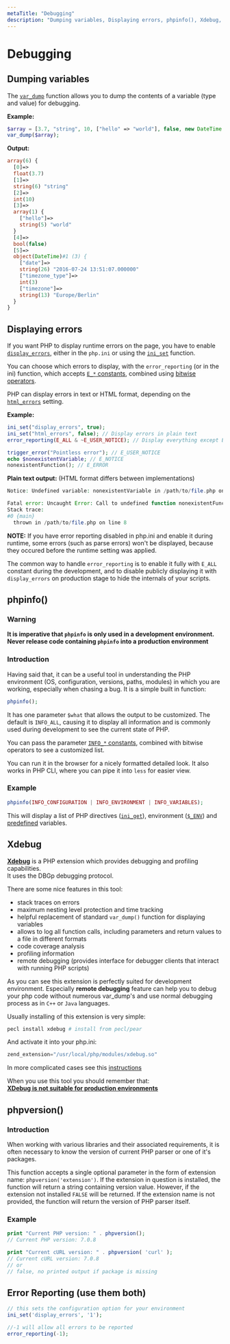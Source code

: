 ```yaml
---
metaTitle: "Debugging"
description: "Dumping variables, Displaying errors, phpinfo(), Xdebug, phpversion(), Error Reporting (use them both)"
---
```


# Debugging



## Dumping variables


The [`var_dump`](http://php.net/manual/en/function.var-dump.php) function allows you to dump the contents of a variable (type and value) for debugging.

**Example:**

```php
$array = [3.7, "string", 10, ["hello" => "world"], false, new DateTime()];
var_dump($array);

```

**Output:**

```php
array(6) {
  [0]=>
  float(3.7)
  [1]=>
  string(6) "string"
  [2]=>
  int(10)
  [3]=>
  array(1) {
    ["hello"]=>
    string(5) "world"
  }
  [4]=>
  bool(false)
  [5]=>
  object(DateTime)#1 (3) {
    ["date"]=>
    string(26) "2016-07-24 13:51:07.000000"
    ["timezone_type"]=>
    int(3)
    ["timezone"]=>
    string(13) "Europe/Berlin"
  }
}

```



## Displaying errors


If you want PHP to display runtime errors on the page, you have to enable [`display_errors`](http://php.net/manual/en/errorfunc.configuration.php#ini.display-errors), either in the `php.ini` or using the [`ini_set`](http://php.net/manual/en/function.ini-set.php) function.

You can choose which errors to display, with the `error_reporting` (or in the ini) function, which accepts [`E_*` constants](http://php.net/manual/en/errorfunc.constants.php), combined using [bitwise operators](http://php.net/manual/en/language.operators.bitwise.php).

PHP can display errors in text or HTML format, depending on the [`html_errors`](http://php.net/manual/en/errorfunc.configuration.php#ini.html-errors) setting.

**Example:**

```php
ini_set("display_errors", true);
ini_set("html_errors", false); // Display errors in plain text
error_reporting(E_ALL & ~E_USER_NOTICE); // Display everything except E_USER_NOTICE

trigger_error("Pointless error"); // E_USER_NOTICE
echo $nonexistentVariable; // E_NOTICE
nonexistentFunction(); // E_ERROR

```

**Plain text output:** (HTML format differs between implementations)

```php
Notice: Undefined variable: nonexistentVariable in /path/to/file.php on line 7

Fatal error: Uncaught Error: Call to undefined function nonexistentFunction() in /path/to/file.php:8
Stack trace:
#0 {main}
  thrown in /path/to/file.php on line 8

```

> 
**NOTE:** If you have error reporting disabled in php.ini and enable it during runtime, some errors (such as parse errors) won't be displayed, because they occured before the runtime setting was applied.


The common way to handle `error_reporting` is to enable it fully with `E_ALL` constant during the development, and to disable publicly displaying it with `display_errors` on production stage to hide the internals of your scripts.



## phpinfo()


### Warning

**It is imperative that `phpinfo` is only used in a development environment. Never release code containing `phpinfo` into a production environment**

### Introduction

Having said that, it  can be a useful tool in understanding the PHP environment (OS, configuration, versions, paths, modules) in which you are working, especially when chasing a bug. It is a simple built in function:

```php
phpinfo();

```

It has one parameter `$what` that allows the output to be customized. The default is `INFO_ALL`, causing it to display all information and is commonly used during development to see the current state of PHP.

You can pass the parameter [`INFO_*` constants](http://php.net/manual/en/function.phpinfo.php#refsect1-function.phpinfo-parameters), combined with bitwise operators to see a customized list.

You can run it in the browser for a nicely formatted detailed look. It also works in PHP CLI, where you can pipe it into `less` for easier view.

### Example

```php
phpinfo(INFO_CONFIGURATION | INFO_ENVIRONMENT | INFO_VARIABLES);

```

This will display a list of PHP directives ([`ini_get`](http://php.net/manual/en/function.ini-get.php)), environment ([`$_ENV`](http://php.net/manual/en/reserved.variables.environment.php)) and [predefined](http://php.net/manual/en/language.variables.predefined.php) variables.



## Xdebug


[**Xdebug**](https://xdebug.org) is a PHP extension which provides debugging and profiling capabilities. <br>It uses the DBGp debugging protocol.

There are some nice features in this tool:

- stack traces on errors
- maximum nesting level protection and time tracking
- helpful replacement of standard `var_dump()` function for displaying variables
- allows to log all function calls, including parameters and return values to a file in different formats
- code coverage analysis
- profiling information
- remote debugging (provides interface for debugger clients that interact with running PHP scripts)

As you can see this extension is perfectly suited for development environment. Especially **remote debugging** feature can help you to debug your php code without numerous var_dump's and use normal debugging process as in `C++` or `Java` languages.

Usually installing of this extension is very simple:

```php
pecl install xdebug # install from pecl/pear

```

And activate it into your php.ini:

```php
zend_extension="/usr/local/php/modules/xdebug.so"

```

In more complicated cases see this [instructions](https://xdebug.org/docs/install)

When you use this tool you should remember that:<br>
[**XDebug is not suitable for production environments**](http://stackoverflow.com/a/3522356/2253302)



## phpversion()


### **Introduction**

When working with various libraries and their associated requirements, it is often necessary to know the version of current PHP parser or one of it's packages.

This function accepts a single optional parameter in the form of extension name: `phpversion('extension')`. If the extension in question is installed, the function will return a string containing version value. However, if the extension not installed `FALSE` will be returned. If the extension name is not provided, the function will return the version of PHP parser itself.

### **Example**

```php
print "Current PHP version: " . phpversion();
// Current PHP version: 7.0.8

print "Current cURL version: " . phpversion( 'curl' );
// Current cURL version: 7.0.8
// or
// false, no printed output if package is missing

```



## Error Reporting (use them both)


```php
// this sets the configuration option for your environment
ini_set('display_errors', '1');

//-1 will allow all errors to be reported
error_reporting(-1);

```

